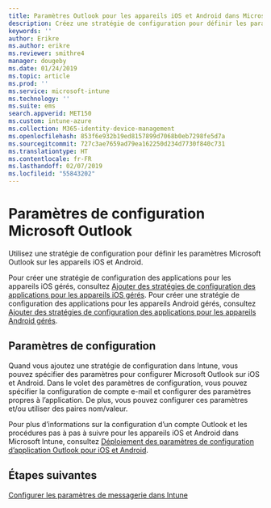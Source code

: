 ```yaml
---
title: Paramètres Outlook pour les appareils iOS et Android dans Microsoft Intune
description: Créez une stratégie de configuration pour définir les paramètres Microsoft Outlook sur les appareils iOS et Android.
keywords: ''
author: Erikre
ms.author: erikre
ms.reviewer: smithre4
manager: dougeby
ms.date: 01/24/2019
ms.topic: article
ms.prod: ''
ms.service: microsoft-intune
ms.technology: ''
ms.suite: ems
search.appverid: MET150
ms.custom: intune-azure
ms.collection: M365-identity-device-management
ms.openlocfilehash: 853f6e932b19ed8157899d7068b0eb7298fe5d7a
ms.sourcegitcommit: 727c3ae7659ad79ea162250d234d7730f840c731
ms.translationtype: HT
ms.contentlocale: fr-FR
ms.lasthandoff: 02/07/2019
ms.locfileid: "55843202"
---
```

# <a name="microsoft-outlook-configuration-settings"></a>Paramètres de configuration Microsoft Outlook 

Utilisez une stratégie de configuration pour définir les paramètres Microsoft Outlook sur les appareils iOS et Android. 

Pour créer une stratégie de configuration des applications pour les appareils iOS gérés, consultez [Ajouter des stratégies de configuration des applications pour les appareils iOS gérés](app-configuration-policies-use-ios.md). Pour créer une stratégie de configuration des applications pour les appareils Android gérés, consultez [Ajouter des stratégies de configuration des applications pour les appareils Android gérés](app-configuration-policies-use-android.md). 

## <a name="configuration-settings"></a>Paramètres de configuration

Quand vous ajoutez une stratégie de configuration dans Intune, vous pouvez spécifier des paramètres pour configurer Microsoft Outlook sur iOS et Android. Dans le volet des paramètres de configuration, vous pouvez spécifier la configuration de compte e-mail et configurer des paramètres propres à l’application. De plus, vous pouvez configurer ces paramètres et/ou utiliser des paires nom/valeur.

Pour plus d’informations sur la configuration d’un compte Outlook et les procédures pas à pas à suivre pour les appareils iOS et Android dans Microsoft Intune, consultez [Déploiement des paramètres de configuration d’application Outlook pour iOS et Android](https://docs.microsoft.com/exchange/clients-and-mobile-in-exchange-online/outlook-for-ios-and-android/outlook-for-ios-and-android-configuration-with-microsoft-intune).

## <a name="next-steps"></a>Étapes suivantes
[Configurer les paramètres de messagerie dans Intune](email-settings-configure.md)

